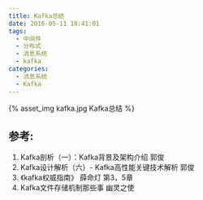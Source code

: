 ```yaml
---
title: Kafka总结
date: 2016-05-11 18:41:01
tags:
  - 中间件
  - 分布式
  - 消息系统
  - kafka
categories: 
  - 消息系统
  - Kafka   
---
```


{% asset_img  kafka.jpg  Kafka总结 %}

## 参考:

1. Kafka剖析（一）：Kafka背景及架构介绍 郭俊
2. Kafka设计解析（六）- Kafka高性能关键技术解析 郭俊
3. 《kafka权威指南》 薛命灯 第3，5章
4. Kafka文件存储机制那些事 幽灵之使
